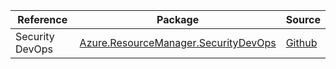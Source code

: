 | Reference | Package | Source |
|---|---|---|
|Security DevOps|[Azure.ResourceManager.SecurityDevOps](https://www.nuget.org/packages/Azure.ResourceManager.SecurityDevOps)|[Github](https://github.com/Azure/azure-sdk-for-net/blob/main/sdk/securitydevops/Azure.ResourceManager.SecurityDevOps)|
